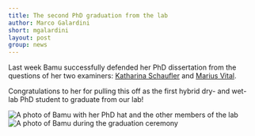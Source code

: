 ```yaml
---
title: The second PhD graduation from the lab
author: Marco Galardini
short: mgalardini
layout: post
group: news
---
```


Last week Bamu successfully defended her PhD dissertation from the questions of her
two examiners: [Katharina Schaufler](https://www.helmholtz-hioh.de/de/forschung/people/person/prof-dr-katharina-schaufler/)
and [Marius Vital](https://www.mhh.de/en/institute-for-medical-mikcobiology-and-hospital-epidemiology/work-group-vital).

Congratulations to her for pulling this off as the first hybrid dry- and wet- lab PhD student to graduate from our lab!

<img class="img-fluid" src="{{ site.url }}/static/img/news/20250204_bamu.jpg" alt="A photo of Bamu with her PhD hat and the other members of the lab">

<img class="img-fluid" src="{{ site.url }}/static/img/news/20250204_bamu_2.jpg" alt="A photo of Bamu during the graduation ceremony">
